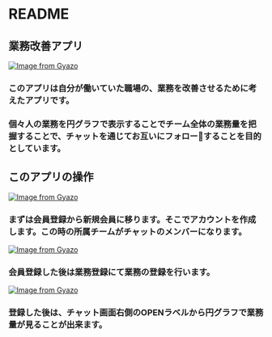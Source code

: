 # README

## 業務改善アプリ
[![Image from Gyazo](https://i.gyazo.com/2972eb172ee289e8542366ca3f2ee253.gif)](https://gyazo.com/2972eb172ee289e8542366ca3f2ee253)

### このアプリは自分が働いていた職場の、業務を改善させるために考えたアプリです。
### 個々人の業務を円グラフで表示することでチーム全体の業務量を把握することで、チャットを通じてお互いにフォローすることを目的としています。



## このアプリの操作
[![Image from Gyazo](https://i.gyazo.com/36b6238cd2889a0c88fc5a01503c3f5d.gif)](https://gyazo.com/36b6238cd2889a0c88fc5a01503c3f5d)


### まずは会員登録から新規会員に移ります。そこでアカウントを作成します。この時の所属チームがチャットのメンバーになります。


[![Image from Gyazo](https://i.gyazo.com/bbd7bb550e81e542e90942caecbd4874.gif)](https://gyazo.com/bbd7bb550e81e542e90942caecbd4874)
### 会員登録した後は業務登録にて業務の登録を行います。



[![Image from Gyazo](https://i.gyazo.com/de0a3490279fdc2e22beededb9aeddeb.gif)](https://gyazo.com/de0a3490279fdc2e22beededb9aeddeb)
### 登録した後は、チャット画面右側のOPENラベルから円グラフで業務量が見ることが出来ます。